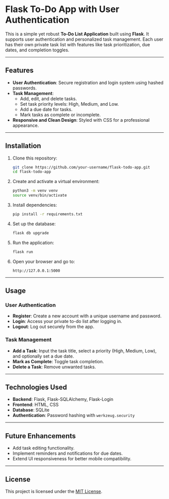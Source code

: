 # Flask To-Do App with User Authentication

This is a simple yet robust **To-Do List Application** built using **Flask**. It supports user authentication and personalized task management. Each user has their own private task list with features like task prioritization, due dates, and completion toggles.

---

## Features

- **User Authentication**: Secure registration and login system using hashed passwords.
- **Task Management**:
  - Add, edit, and delete tasks.
  - Set task priority levels: High, Medium, and Low.
  - Add a due date for tasks.
  - Mark tasks as complete or incomplete.
- **Responsive and Clean Design**: Styled with CSS for a professional appearance.

---

## Installation

1. Clone this repository:
    ```bash
    git clone https://github.com/your-username/flask-todo-app.git
    cd flask-todo-app
    ```

2. Create and activate a virtual environment:
    ```bash
    python3 -m venv venv
    source venv/bin/activate
    ```

3. Install dependencies:
    ```bash
    pip install -r requirements.txt
    ```

4. Set up the database:
    ```bash
    flask db upgrade
    ```

5. Run the application:
    ```bash
    flask run
    ```

6. Open your browser and go to:
    ```
    http://127.0.0.1:5000
    ```

---


## Usage

### User Authentication
- **Register**: Create a new account with a unique username and password.
- **Login**: Access your private to-do list after logging in.
- **Logout**: Log out securely from the app.

### Task Management
- **Add a Task**: Input the task title, select a priority (High, Medium, Low), and optionally set a due date.
- **Mark as Complete**: Toggle task completion.
- **Delete a Task**: Remove unwanted tasks.

---

## Technologies Used

- **Backend**: Flask, Flask-SQLAlchemy, Flask-Login
- **Frontend**: HTML, CSS
- **Database**: SQLite
- **Authentication**: Password hashing with `werkzeug.security`

---


## Future Enhancements

- Add task editing functionality.
- Implement reminders and notifications for due dates.
- Extend UI responsiveness for better mobile compatibility.

---

## License

This project is licensed under the [MIT License](LICENSE).

